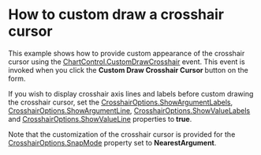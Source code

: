 # How to custom draw a crosshair cursor


<p>This example shows how to provide custom appearance of the crosshair cursor using the <a href="http://help.devexpress.com/#Silverlight/DevExpressXpfChartsChartControl_CustomDrawCrosshairtopic"><u>ChartControl.CustomDrawCrosshair</u></a> event. This event is invoked when you click the <strong>Custom Draw Crosshair Cursor </strong>button on the form. </p><p>If you wish to display crosshair axis  lines and labels before custom drawing the crosshair cursor, set the <a href="http://help.devexpress.com/#Silverlight/DevExpressXpfChartsCrosshairOptions_ShowArgumentLabelstopic"><u>CrosshairOptions.ShowArgumentLabels</u></a>, <a href="http://help.devexpress.com/#Silverlight/DevExpressXpfChartsCrosshairOptions_ShowArgumentLinetopic"><u>CrosshairOptions.ShowArgumentLine</u></a>, <a href="http://help.devexpress.com/#Silverlight/DevExpressXpfChartsCrosshairOptions_ShowValueLabelstopic"><u>CrosshairOptions.ShowValueLabels</u></a> and <a href="http://help.devexpress.com/#Silverlight/DevExpressXpfChartsCrosshairOptions_ShowValueLinetopic"><u>CrosshairOptions.ShowValueLine</u></a> properties to<strong> true</strong>. </p><p>Note that the customization of the crosshair cursor is provided for the <a href="http://help.devexpress.com/#Silverlight/DevExpressXpfChartsCrosshairOptions_SnapModetopic"><u>CrosshairOptions.SnapMode</u></a> property set to <strong>NearestArgument</strong>.</p><p><br />
</p>

<br/>


